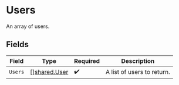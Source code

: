 # Users

An array of users.


## Fields

| Field                                               | Type                                                | Required                                            | Description                                         |
| --------------------------------------------------- | --------------------------------------------------- | --------------------------------------------------- | --------------------------------------------------- |
| `Users`                                             | [][shared.User](../../../pkg/models/shared/user.md) | :heavy_check_mark:                                  | A list of users to return.                          |